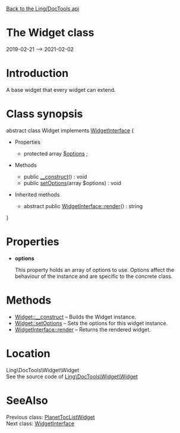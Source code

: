 [Back to the Ling/DocTools api](https://github.com/lingtalfi/DocTools/blob/master/doc/api/Ling/DocTools.md)



The Widget class
================
2019-02-21 --> 2021-02-02






Introduction
============

A base widget that every widget can extend.



Class synopsis
==============


abstract class <span class="pl-k">Widget</span> implements [WidgetInterface](https://github.com/lingtalfi/DocTools/blob/master/doc/api/Ling/DocTools/Widget/WidgetInterface.md) {

- Properties
    - protected array [$options](#property-options) ;

- Methods
    - public [__construct](https://github.com/lingtalfi/DocTools/blob/master/doc/api/Ling/DocTools/Widget/Widget/__construct.md)() : void
    - public [setOptions](https://github.com/lingtalfi/DocTools/blob/master/doc/api/Ling/DocTools/Widget/Widget/setOptions.md)(array $options) : void

- Inherited methods
    - abstract public [WidgetInterface::render](https://github.com/lingtalfi/DocTools/blob/master/doc/api/Ling/DocTools/Widget/WidgetInterface/render.md)() : string

}




Properties
=============

- <span id="property-options"><b>options</b></span>

    This property holds an array of options to use. Options affect the behaviour of the instance and
    are specific to the concrete class.
    
    



Methods
==============

- [Widget::__construct](https://github.com/lingtalfi/DocTools/blob/master/doc/api/Ling/DocTools/Widget/Widget/__construct.md) &ndash; Builds the Widget instance.
- [Widget::setOptions](https://github.com/lingtalfi/DocTools/blob/master/doc/api/Ling/DocTools/Widget/Widget/setOptions.md) &ndash; Sets the options for this widget instance.
- [WidgetInterface::render](https://github.com/lingtalfi/DocTools/blob/master/doc/api/Ling/DocTools/Widget/WidgetInterface/render.md) &ndash; Returns the rendered widget.





Location
=============
Ling\DocTools\Widget\Widget<br>
See the source code of [Ling\DocTools\Widget\Widget](https://github.com/lingtalfi/DocTools/blob/master/Widget/Widget.php)



SeeAlso
==============
Previous class: [PlanetTocListWidget](https://github.com/lingtalfi/DocTools/blob/master/doc/api/Ling/DocTools/Widget/PlanetTocList/PlanetTocListWidget.md)<br>Next class: [WidgetInterface](https://github.com/lingtalfi/DocTools/blob/master/doc/api/Ling/DocTools/Widget/WidgetInterface.md)<br>
